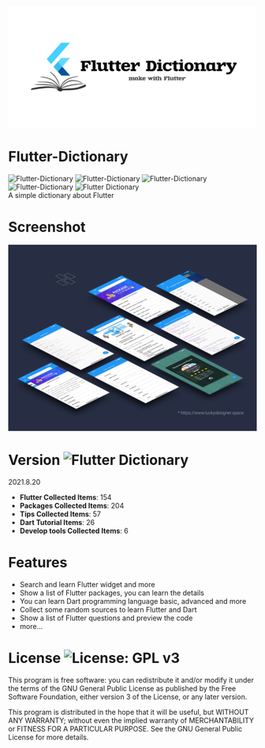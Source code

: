 ![Flutter Dictionary](screenshot/appbannerfixed.jpg)
# Flutter-Dictionary
![Flutter-Dictionary](https://img.shields.io/github/issues/zhangboheng/Flutter-Dictionary) ![Flutter-Dictionary](https://img.shields.io/github/forks/zhangboheng/Flutter-Dictionary) ![Flutter-Dictionary](https://img.shields.io/github/stars/zhangboheng/Flutter-Dictionary) ![Flutter-Dictionary](https://img.shields.io/github/license/zhangboheng/Flutter-Dictionary)  ![Flutter Dictionary](https://img.shields.io/badge/version-0.01-orange)  
A simple dictionary about Flutter

# Screenshot
![Flutter Dictionary](screenshot/bannerscreen.png)

# Version ![Flutter Dictionary](https://img.shields.io/badge/version-0.01-orange)  
2021.8.20
  - **Flutter Collected Items**: 154
  - **Packages Collected Items**: 204
  - **Tips Collected Items**: 57
  - **Dart Tutorial Items**: 26
  - **Develop tools Collected Items**: 6

# Features
  - Search and learn Flutter widget and more
  - Show a list of Flutter packages, you can learn the details
  - You can learn Dart programming language basic, advanced and more
  - Collect some random sources to learn Flutter and Dart
  - Show a list of Flutter questions and preview the code
  - more...

# License ![License: GPL v3](https://img.shields.io/badge/License-GPLv3-blue.svg)

This program is free software: you can redistribute it and/or modify it under the terms of the GNU General Public License as published by the Free Software Foundation, either version 3 of the License, or any later version.

This program is distributed in the hope that it will be useful, but WITHOUT ANY WARRANTY; without even the implied warranty of MERCHANTABILITY or FITNESS FOR A PARTICULAR PURPOSE. See the GNU General Public License for more details.